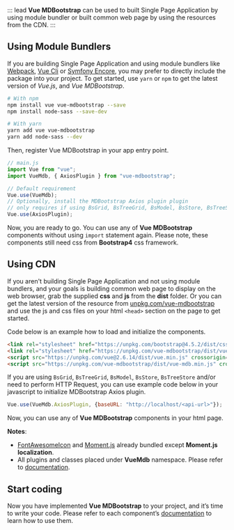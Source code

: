 ::: lead
**Vue MDBootstrap** can be used to built Single Page Application by using module 
bundler or built common web page by using the resources from the CDN.
:::

## Using Module Bundlers

If you are building Single Page Application and using module bundlers like 
[Webpack](https://webpack.js.org), [Vue Cli](https://cli.vuejs.org) or
[Symfony Encore](https://symfony.com/doc/current/frontend/encore/installation.html), 
you may prefer to directly include the package into your project. To get started, 
use `yarn` or `npm` to get the latest version of *Vue.js*, and *Vue MDBootstrap*.

```bash
# With npm
npm install vue vue-mdbootstrap --save
npm install node-sass --save-dev

# With yarn
yarn add vue vue-mdbootstrap
yarn add node-sass --dev
```

Then, register Vue MDBootstrap in your app entry point.

```js
// main.js
import Vue from "vue";
import VueMdb, { AxiosPlugin } from "vue-mdbootstrap";

// Default requirement
Vue.use(VueMdb);
// Optionally, install the MDBootstrap Axios plugin plugin
// only requires if using BsGrid, BsTreeGrid, BsModel, BsStore, BsTreeStore or needs to perform HTTP Request
Vue.use(AxiosPlugin);
```

Now, you are ready to go. You can use any of **Vue MDBootstrap** components without 
using `import` statement again. Please note, these components still need css from 
**Bootstrap4** css framework. 


## Using CDN

If you aren't building Single Page Application and not using module bundlers, and 
your goals is building common web page to display on the web browser, grab the 
supplied **css** and **js** from the **dist** folder. Or you can get the latest 
version of the resource from [unpkg.com/vue-mdbootstrap](https://unpkg.com/vue-mdbootstrap) 
and use the js and css files on your html `<head>` section on the page to get started. 

Code below is an example how to load and initialize the components.

```html
<link rel="stylesheet" href="https://unpkg.com/bootstrap@4.5.2/dist/css/bootstrap.min.css" crossorigin="anonymous">
<link rel="stylesheet" href="https://unpkg.com/vue-mdbootstrap/dist/vue-mdb.min.css" crossorigin="anonymous">
<script src="https://unpkg.com/vue@2.6.14/dist/vue.min.js" crossorigin="anonymous"></script>
<script src="https://unpkg.com/vue-mdbootstrap/dist/vue-mdb.min.js" crossorigin="anonymous"></script>
```

If you are using `BsGrid`, `BsTreeGrid`, `BsModel`, `BsStore`, `BsTreeStore` and/or 
need to perform HTTP Request, you can use example code below in your javascript to 
initialize MDBootstrap Axios plugin.

```js
Vue.use(VueMdb.AxiosPlugin, {baseURL: "http://localhost/<api-url>"});
```

Now, you can use any of **Vue MDBootstrap** components in your html page.

**Notes**: 

- [FontAwesomeIcon](https://fontawesome.com/icons?d=gallery&s=solid&m=free) and 
  [Moment.js](https://momentjs.com/) already bundled except **Moment.js localization**.
- All plugins and classes placed under **VueMdb** namespace. Please refer to 
  [documentation](/#/reference). 


## Start coding

Now you have implemented **Vue MDBootstrap** to your project, and it’s time to write your 
code. Please refer to each component’s [documentation](/#/components) to learn how to use them.
